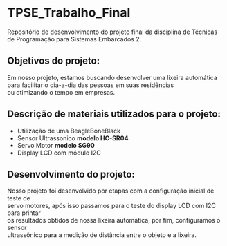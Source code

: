 # TPSE_Trabalho_Final
Repositório de desenvolvimento do projeto final da disciplina de Técnicas de Programação para Sistemas Embarcados 2.
## Objetivos do projeto:
Em nosso projeto, estamos buscando desenvolver uma lixeira automática\
para facilitar o dia-a-dia das pessoas em suas residências\
ou otimizando o tempo em empresas.
## Descrição de materiais utilizados para o projeto:
- Utilização de uma BeagleBoneBlack <br>
- Sensor Ultrassonico **modelo HC-SR04** <br>
- Servo Motor **modelo SG90** <br>
- Display LCD com módulo I2C <br>

## Desenvolvimento do projeto:
Nosso projeto foi desenvolvido por etapas com a configuração inicial de teste de <br>
servo motores, após isso passamos para o teste do display LCD com I2C para printar <br>
os resultados obtidos de nossa lixeira automática, por fim, configuramos o sensor <br>
ultrassônico para a medição de distância entre o objeto e a lixeira.

